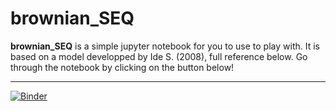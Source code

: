 # brownian_SEQ

**brownian_SEQ** is a simple jupyter notebook for you to use to play with. It is based on a model developped by Ide S. (2008), full reference below. Go through the notebook by clicking on the button below!

---

[![Binder](https://mybinder.org/badge_logo.svg)](https://mybinder.org/v2/gh/gfarge/brownian_SEQ/master?filepath=brownian_SEQ.ipynb)
